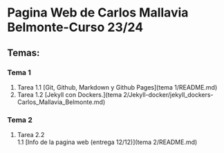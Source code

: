 # Pagina Web de Carlos Mallavia Belmonte-Curso 23/24

## Temas:

### Tema 1
1. Tarea 1.1 [Git, Github, Markdown y Github Pages](tema 1/README.md)
2. Tarea 1.2 [Jekyll con Dockers.](tema 2/Jekyll-docker/jekyll_dockers-Carlos_Mallavia_Belmonte.md)


### Tema 2

 1. Tarea 2.2    
 1.1 [Info de la pagina web (entrega 12/12)](tema 2/README.md)   
 
 
